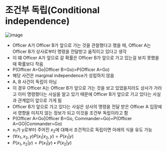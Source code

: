 # 조건부 독립(Conditional independence)

![image](https://github.com/as9786/Statistics/assets/80622859/2a6e41ff-6707-4a1a-bdd2-a3f9c0404b5d)

- Officer A가 Officer B가 앞으로 가는 것을 관찰했다고 했을 때, Officer A는 Officer B가 상사로부터 명령을 전달받고 움직이고 있다고 생각
- 이 떄 Officer A가 앞으로 갈 확률은 Officer B가 앞으로 가고 있는걸 보지 못했을 때 확률보다 작음
- P(Officer A=Go|Officer B=Go)>P(Officer A=Go)
- 해당 사건은 marginal independence가 성립하지 않음
- A, B 사건이 독립이 아님
- 이 경우 Officer A는 Officer B가 앞으로 가는 것을 보고 있었을지라도 상사가 가라고 이미 명령했다는 사실을 알고 있기 때문에 Officer B가 앞으로 가고 있다는 사실과 관계없이 앞으로 가게 됨
- Officer B가 앞으로 가고 있다는 사실은 상사의 명령을 전달 받은 Officer A 입장에서 영향을 미치지 않는 정보가 되고 이것을 조건부 독립이라고 함
- P(Officer A=Go|Officer B=Go, Commander=Go)=P(Officer A=GO|Commander=Go)
- $x_1$가 y로부터 주어진 $x_2$에 대해서 조건적으로 독립이면 아래의 식을 유도 가능
- $(\forall x_1, x_2,y)P(x_1|x_2,y)=P(x_1|y)$
- $P(x_1,x_2|y)=P(x_1|y)\bullet P(x_2|y)$ 
